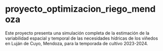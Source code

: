 # proyecto_optimizacion_riego_mendoza
Este proyecto presenta una simulación completa de la estimación de la variabilidad espacial y temporal de las necesidades hídricas de los viñedos en Luján de Cuyo, Mendoza, para la temporada de cultivo 2023-2024.
